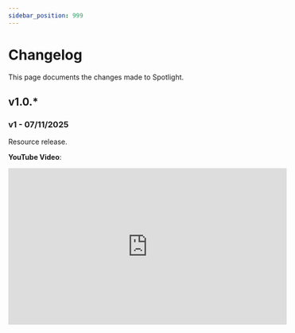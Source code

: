```yaml
---
sidebar_position: 999
---
```


# Changelog

This page documents the changes made to Spotlight.

## v1.0.\*

### v1 - 07/11/2025
Resource release.

**YouTube Video**:
<iframe width="560" height="315" src="https://www.youtube.com/embed/aR8QT05UrMQ?si=SnQqYDKowGBkGMkh" title="YouTube video player" frameborder="0" allow="accelerometer; autoplay; clipboard-write; encrypted-media; gyroscope; picture-in-picture; web-share" referrerpolicy="strict-origin-when-cross-origin" allowfullscreen></iframe>

